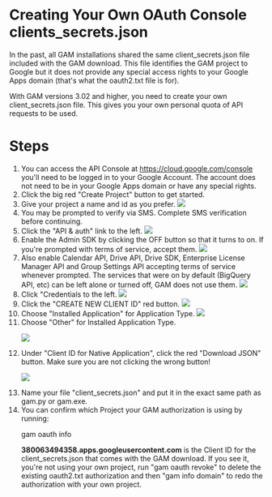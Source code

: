 # Creating Your Own OAuth Console clients\_secrets.json
In the past, all GAM installations shared the same client\_secrets.json file included with the GAM download. This file identifies the GAM project to Google but it does not provide any special access rights to your Google Apps domain (that's what the oauth2.txt file is for).

With GAM versions 3.02 and higher, you need to create your own client\_secrets.json file. This gives you your own personal quota of API requests to be used.

# Steps

<ol><li>You can access the API Console at
<a href='https://cloud.google.com/console' target='_blank'>https://cloud.google.com/console</a>
you'll need to be logged in to your Google Account. The account does not need to be in your Google Apps domain or have any special rights.</li>

<li>Click the big red "Create Project" button to get started.</li>

<li>Give your project a name and id as you prefer.
<img src='https://www.googledrive.com/host/0B8mlDZR33yTdcm12SGNnd3MzeDA/2014-01-31_1223.png'></li>

<li>You may be prompted to verify via SMS. Complete SMS verification before continuing.</li>

<li>Click the "API & auth" link to the left.
<img src='https://www.googledrive.com/host/0B8mlDZR33yTdcm12SGNnd3MzeDA/2014-01-31_1227.png'></li>

<li>Enable the Admin SDK by clicking the OFF button so that it turns to on. If you're prompted with terms of service, accept them.
<img src='https://www.googledrive.com/host/0B8mlDZR33yTdcm12SGNnd3MzeDA/2014-01-31_1228.png'></li>

<li>Also enable Calendar API, Drive API, Drive SDK, Enterprise License Manager API and Group Settings API accepting terms of service whenever prompted. The services that were on by default (BigQuery API, etc) can be left alone or turned off, GAM does not use them.
<img src='https://www.googledrive.com/host/0B8mlDZR33yTdcm12SGNnd3MzeDA/2014-01-31_1231.png'></li>

<li>Click "Credentials to the left.
<img src='https://www.googledrive.com/host/0B8mlDZR33yTdcm12SGNnd3MzeDA/2014-01-31_1231_001.png'></li>

<li>Click the "CREATE NEW CLIENT ID" red button.
<img src='https://www.googledrive.com/host/0B8mlDZR33yTdcm12SGNnd3MzeDA/2014-01-31_1231_002.png'></li>

<li>Choose "Installed Application" for Application Type.
<img src='https://www.googledrive.com/host/0B8mlDZR33yTdcm12SGNnd3MzeDA/2014-01-31_1232_001.png'></li>

<li>Choose "Other" for Installed Application Type.

<img src='https://www.googledrive.com/host/0B8mlDZR33yTdcm12SGNnd3MzeDA/2014-01-31_1233.png'></li>

<li>Under "Client ID for Native Application", click the red "Download JSON" button. Make sure you are not clicking the wrong button!

<img src='https://www.googledrive.com/host/0B8mlDZR33yTdcm12SGNnd3MzeDA/2014-01-31_1234.png'></li>

<li>Name your file "client_secrets.json" and put it in the exact same path as gam.py or gam.exe.</li>

<li>You can confirm which Project your GAM authorization is using by running:

gam oauth info

<b>380063494358.apps.googleusercontent.com</b> is the Client ID for the client_secrets.json that comes with the GAM download. If you see it, you're not using your own project, run "gam oauth revoke" to delete the existing oauth2.txt authorization and then "gam info domain" to redo the authorization with your own project.